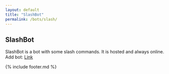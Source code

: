 ```yaml
---
layout: default
title: "SlashBot"
permalink: /bots/slash/
---
```


## SlashBot

SlashBot is a bot with some slash commands. It is hosted and always online.
Add bot: [Link](https://discord.com/api/oauth2/authorize?client_id=794569017012518913&permissions=0&scope=bot%20applications.commands)

{% include footer.md %}
